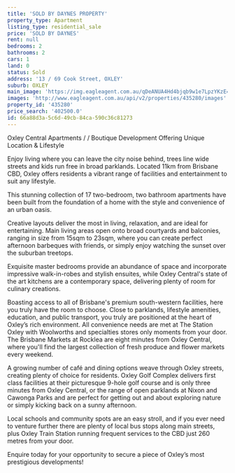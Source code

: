 ```yaml
---
title: 'SOLD BY DAYNES PROPERTY'
property_type: Apartment
listing_type: residential_sale
price: 'SOLD BY DAYNES'
rent: null
bedrooms: 2
bathrooms: 2
cars: 1
land: 0
status: Sold
address: '13 / 69 Cook Street, OXLEY'
suburb: OXLEY
main_image: 'https://img.eagleagent.com.au/qDeANUA4Hd4bjqb9w1e7LpzYKzE=/1280x854/smart/https://s3-us-west-2.amazonaws.com/eagleagent-orig/images/6822658/130468986-image-M.jpg'
images: 'http://www.eagleagent.com.au/api/v2/properties/435280/images'
property_id: '435280'
price_search: '402500.0'
id: 66a88d3a-5c6d-49cb-84ca-590c36c81273
---
```

Oxley Central Apartments / / Boutique Development Offering Unique Location & Lifestyle

Enjoy living where you can leave the city noise behind, trees line wide streets and kids run free in broad parklands. Located 11km from Brisbane CBD, Oxley offers residents a vibrant range of facilities and entertainment to suit any lifestyle.

This stunning collection of 17 two-bedroom, two bathroom apartments have been built from the foundation of a home with the style and convenience of an urban oasis.

Creative layouts deliver the most in living, relaxation, and are ideal for entertaining. Main living areas open onto broad courtyards and balconies, ranging in size from 15sqm to 23sqm, where you can create perfect afternoon barbeques with friends, or simply enjoy watching the sunset over the suburban treetops.

Exquisite master bedrooms provide an abundance of space and incorporate impressive walk-in-robes and stylish ensuites, while Oxley Central's state of the art kitchens are a contemporary space, delivering plenty of room for culinary creations.

Boasting access to all of Brisbane's premium south-western facilities, here you truly have the room to choose. Close to parklands, lifestyle amenities, education, and public transport, you truly are positioned at the heart of Oxley’s rich environment. All convenience needs are met at The Station Oxley with Woolworths and specialties stores only moments from your door. The Brisbane Markets at Rocklea are eight minutes from Oxley Central, where you'll find the largest collection of fresh produce and flower markets every weekend.

A growing number of café and dining options weave through Oxley streets, creating plenty of choice for residents. Oxley Golf Complex delivers first class facilities at their picturesque 9-hole golf course and is only three minutes from Oxley Central, or the range of open parklands at Nixon and Cawonga Parks and are perfect for getting out and about exploring nature or simply kicking back on a sunny afternoon.

Local schools and community spots are an easy stroll, and if you ever need to venture further there are plenty of local bus stops along main streets, plus Oxley Train Station running frequent services to the CBD just 260 metres from your door.

Enquire today for your opportunity to secure a piece of Oxley’s most prestigious developments!
